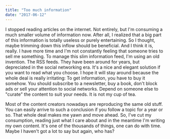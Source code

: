 ```yaml
---
title: "Too much information"
date: "2017-06-12"
---
```


I stopped reading articles on the internet. Not entirely, but I'm consuming a much smaller volume of information now. After all, I realized that a big part of this information is totally useless or purely entertaining. So I thought, maybe trimming down this inflow should be beneficial. And I think it is, really. I have more time and I'm not constantly feeling that someone tries to sell me something. To manage this slim information feed, I'm using an old invention. The RSS feeds. They have been around for years, but depreciated in the social networking era. It's a nice and elegant solution if you want to read what you choose. I hope it will stay around because the whole deal is really irritating: To get information, you have to buy it somehow. You should subscribe to a newsletter, buy a book, don't block ads or sell your attention to social networks. Depend on someone else to "curate" the content to suit your needs. It is not my cup of tea.

Most of the content creators nowadays are reproducing the same old stuff. You can easily arrive to such a conclusion if you follow a topic for a year or so. That whole deal makes me yawn and move ahead. So, I've cut my consumption, reading just what I care about and in the meantime I'm writing my own content. It's one of the thousands of things, one can do with time. Maybe I haven't got a lot to say but again, who has?
